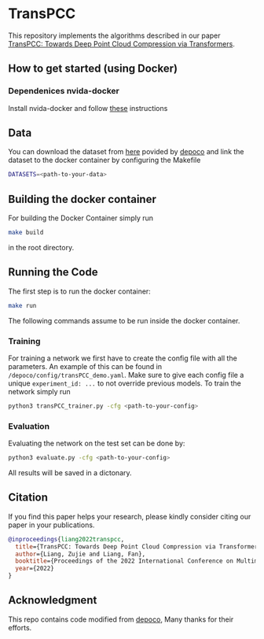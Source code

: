 # TransPCC

This repository implements the algorithms described in our paper [TransPCC: Towards Deep Point Cloud Compression via Transformers](https://jokieleung.github.io/attaches/TransPCC_ICMR22.pdf).

## How to get started (using Docker)

### Dependenices nvida-docker

Install nvida-docker and follow [these](https://stackoverflow.com/a/61737404)
instructions

## Data
You can download the dataset from [here](http://www.ipb.uni-bonn.de/html/projects/depoco/submaps.zip) povided by [depoco](https://github.com/PRBonn/deep-point-map-compression) and link the dataset to the docker container by configuring the Makefile

```sh
DATASETS=<path-to-your-data>
```

## Building the docker container

For building the Docker Container simply run 

```sh
make build
```

in the root directory.

## Running the Code

The first step is to run the docker container:

```sh
make run
```

The following commands assume to be run inside the docker container.

### Training

For training a network we first have to create the config file with all the parameters.
An example of this can be found in `/depoco/config/transPCC_demo.yaml`. 
Make sure to give each config file a unique `experiment_id: ...` to not override previous models.
To train the network simply run

```sh
python3 transPCC_trainer.py -cfg <path-to-your-config>
```

### Evaluation

Evaluating the network on the test set can be done by:

```sh
python3 evaluate.py -cfg <path-to-your-config>
```

All results will be saved in a dictonary.


## Citation

If you find this paper helps your research, please kindly consider citing our paper in your publications.

```bibtex
@inproceedings{liang2022transpcc,
  title={TransPCC: Towards Deep Point Cloud Compression via Transformers},
  author={Liang, Zujie and Liang, Fan},
  booktitle={Proceedings of the 2022 International Conference on Multimedia Retrieval (ICMR)},
  year={2022}
}
```
## Acknowledgment

This repo contains code modified from [depoco](https://github.com/PRBonn/deep-point-map-compression), Many thanks for their efforts.
